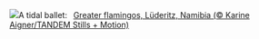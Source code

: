 ![](https://www.bing.com/th?id=OHR.FlamingosNamibia_EN-US9397449472_UHD.jpg&w=1000)A tidal ballet:&nbsp;&ensp;[Greater flamingos, Lüderitz, Namibia (© Karine Aigner/TANDEM Stills + Motion)](https://www.bing.com/th?id=OHR.FlamingosNamibia_EN-US9397449472_UHD.jpg)
<br><br/>
